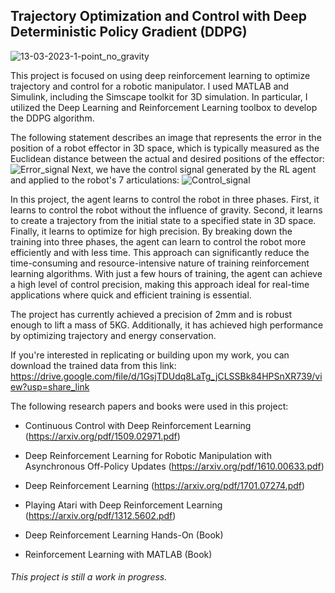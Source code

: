 ## Trajectory Optimization and Control with Deep Deterministic Policy Gradient (DDPG)

![13-03-2023-1-point_no_gravity](https://user-images.githubusercontent.com/103148161/229265495-288010aa-2309-46fe-99c2-b059e3026863.png)

This project is focused on using deep reinforcement learning to optimize trajectory and control for a robotic manipulator. I used MATLAB and Simulink, including the Simscape toolkit for 3D simulation. In particular, I utilized the Deep Learning and Reinforcement Learning toolbox to develop the DDPG algorithm.

The following statement describes an image that represents the error in the position of a robot effector in 3D space, which is typically measured as the Euclidean distance between the actual and desired positions of the effector:
![Error_signal](https://user-images.githubusercontent.com/103148161/229266525-d2980524-94fb-4cdd-b95f-89bf38148feb.png)
Next, we have the control signal generated by the RL agent and applied to the robot's 7 articulations: 
![Control_signal](https://user-images.githubusercontent.com/103148161/229266863-fc05d9c1-af35-40b5-a6cb-fc7a8f0ee48b.png)

In this project, the agent learns to control the robot in three phases. First, it learns to control the robot without the influence of gravity. Second, it learns to create a trajectory from the initial state to a specified state in 3D space. Finally, it learns to optimize for high precision.
By breaking down the training into three phases, the agent can learn to control the robot more efficiently and with less time. This approach can significantly reduce the time-consuming and resource-intensive nature of training reinforcement learning algorithms. With just a few hours of training, the agent can achieve a high level of control precision, making this approach ideal for real-time applications where quick and efficient training is essential.

The project has currently achieved a precision of 2mm and is robust enough to lift a mass of 5KG. Additionally, it has achieved high performance by optimizing trajectory and energy conservation.

If you're interested in replicating or building upon my work, you can download the trained data from this link:  https://drive.google.com/file/d/1GsjTDUdq8LaTg_jCLSSBk84HPSnXR739/view?usp=share_link

The following research papers and books were used in this project:

- Continuous Control with Deep Reinforcement Learning (https://arxiv.org/pdf/1509.02971.pdf)

- Deep Reinforcement Learning for Robotic Manipulation with Asynchronous Off-Policy Updates (https://arxiv.org/pdf/1610.00633.pdf)

- Deep Reinforcement Learning (https://arxiv.org/pdf/1701.07274.pdf)

- Playing Atari with Deep Reinforcement Learning (https://arxiv.org/pdf/1312.5602.pdf)

- Deep Reinforcement Learning Hands-On (Book)

- Reinforcement Learning with MATLAB (Book)

###### This project is still a work in progress.
